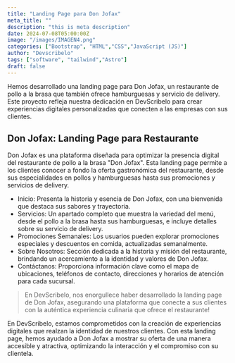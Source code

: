 ```yaml
---
title: "Landing Page para Don Jofax"
meta_title: ""
description: "this is meta description"
date: 2024-07-08T05:00:00Z
image: "/images/IMAGEN4.png"
categories: ["Bootstrap", "HTML","CSS","JavaScript (JS)"]
author: "Devscribelo"
tags: ["software", "tailwind","Astro"]
draft: false
---
```


<div class="text-justify">
  Hemos desarrollado una landing page para Don Jofax, un restaurante de pollo a la brasa que también ofrece hamburguesas y servicio de delivery. Este proyecto refleja nuestra dedicación en DevScribelo para crear experiencias digitales personalizadas que conecten a las empresas con sus clientes.

  ## Don Jofax: Landing Page para Restaurante

  Don Jofax es una plataforma diseñada para optimizar la presencia digital del restaurante de pollo a la brasa "Don Jofax". Esta landing page permite a los clientes conocer a fondo la oferta gastronómica del restaurante, desde sus especialidades en pollos y hamburguesas hasta sus promociones y servicios de delivery.

  - Inicio: Presenta la historia y esencia de Don Jofax, con una bienvenida que destaca sus sabores y trayectoria.
  - Servicios: Un apartado completo que muestra la variedad del menú, desde el pollo a la brasa hasta sus hamburguesas, e incluye detalles sobre su servicio de delivery.
  - Promociones Semanales: Los usuarios pueden explorar promociones especiales y descuentos en comida, actualizadas semanalmente.
  - Sobre Nosotros: Sección dedicada a la historia y misión del restaurante, brindando un acercamiento a la identidad y valores de Don Jofax.
  - Contáctanos: Proporciona información clave como el mapa de ubicaciones, teléfonos de contacto, direcciones y horarios de atención para cada sucursal.

  > En DevScribelo, nos enorgullece haber desarrollado la landing page de Don Jofax, asegurando una plataforma que conecte a sus clientes con la auténtica experiencia culinaria que ofrece el restaurante!

  En DevScribelo, estamos comprometidos con la creación de experiencias digitales que realzan la identidad de nuestros clientes. Con esta landing page, hemos ayudado a Don Jofax a mostrar su oferta de una manera accesible y atractiva, optimizando la interacción y el compromiso con su clientela.
</div>
